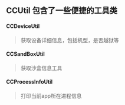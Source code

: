 ## CCUtil 包含了一些便捷的工具类

#### CCDeviceUtil
> 获取设备详细信息，包括机型，是否越狱等

#### CCSandBoxUtil
> 获取沙盒信息工具

#### CCProcessInfoUtil
> 打印当前app所在进程信息

